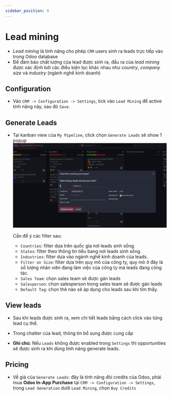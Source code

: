 ```yaml
---
sidebar_position: 9
---
```


# Lead mining

- _Lead mining_ là tính năng cho phép `CRM` users sinh ra leads trực tiếp vào trong Odoo database
- Để đảm bảo chất lượng của lead được sinh ra, đầu ra của _lead mining_ được xác định bởi các điều kiện lọc khác nhau như _country_, _company size_ và _industry_ (ngành nghề kinh doanh)

## Configuration

- Vào `CRM -> Configuration -> Settings`, tick vào `Lead Mining` để active tính năng này, sau đó `Save`.

## Generate Leads

- Tại kanban view của `My Pipeline`, click chọn `Generate Leads` sẽ show 1 popup
  ![generate leads](../img/crm_generate_leads.png)

  Cần để ý các filter sau:
  - `Countries`: filter dựa trên quốc gia nơi leads sinh sống.
  - `States`: filter theo thông tin tiểu bang nơi leads sinh sống.
  - `Industries`: filter dựa vào ngành nghề kinh doanh của leads.
  - `Filter on Size`: filter dựa trên quy mô của công ty, quy mô ở đây là số lượng nhân viên đang làm việc của công ty mà leads đang công tác.
  - `Sales Team`: chọn sales team sẽ được gán leads
  - `Salesperson`: chọn salesperson trong sales team sẽ được gán leads
  - `Default Tag`: chọn thẻ nào sẽ áp dụng cho leads sau khi tìm thấy.

## View leads

- Sau khi leads được sinh ra, xem chi tiết leads bằng cách click vào từng lead cụ thể.
- Trong chatter của lead, thông tin bổ sung được cung cấp

- **Ghi chú**: Nếu `Leads` không được enabled trong `Settings` thì opportunities sẽ được sinh ra khi dùng tính năng generate leads.

## Pricing

- Về giá của `Generate Leads`: đây là tính năng đòi credits của Odoo, phải mua **Odoo In-App Purchase** tại `CRM -> Configuration -> Settings`, trong
  `Lead Generation` dưới `Lead Mining`, chọn `Buy Credits`
